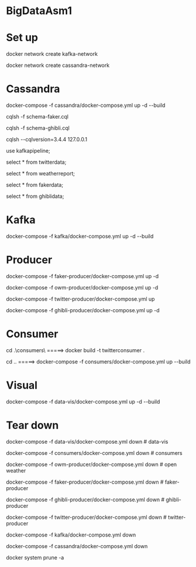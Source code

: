 # BigDataAsm1
# Set up
docker network create kafka-network 

docker network create cassandra-network  

# Cassandra 
docker-compose -f cassandra/docker-compose.yml up -d --build

cqlsh -f schema-faker.cql

cqlsh -f schema-ghibli.cql

cqlsh --cqlversion=3.4.4 127.0.0.1 

use kafkapipeline;

select * from twitterdata;

select * from weatherreport;

select * from fakerdata;

select * from ghiblidata;

# Kafka
docker-compose -f kafka/docker-compose.yml up -d --build

# Producer 
docker-compose -f faker-producer/docker-compose.yml up -d

docker-compose -f owm-producer/docker-compose.yml up -d 

docker-compose -f twitter-producer/docker-compose.yml up

docker-compose -f ghibli-producer/docker-compose.yml up -d
# Consumer
cd .\consumers\   =====>    docker build -t twitterconsumer .

cd ..             =====>    docker-compose -f consumers/docker-compose.yml up --build

# Visual 
docker-compose -f data-vis/docker-compose.yml up -d --build

# Tear down
docker-compose -f data-vis/docker-compose.yml down              # data-vis

docker-compose -f consumers/docker-compose.yml down             # consumers   

docker-compose -f owm-producer/docker-compose.yml down          # open weather

docker-compose -f faker-producer/docker-compose.yml down        # faker-producer

docker-compose -f ghibli-producer/docker-compose.yml down       # ghibli-producer

docker-compose -f twitter-producer/docker-compose.yml down      # twitter-producer

docker-compose -f kafka/docker-compose.yml down                  

docker-compose -f cassandra/docker-compose.yml down          

docker system prune -a

